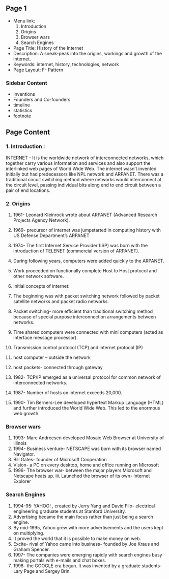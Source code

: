 ## Page 1
- Menu link: 
  1. Introduction
  2. Origins
  3. Browser wars
  4. Search Engines
- Page Title: History of the Internet
- Description: A sneak-peak into the origins, workings and growth of the internet.
- Keywords: internet, history, technologies, network
- Page Layout: F- Pattern

### Sidebar Content
- Inventions
- Founders and Co-founders
- timeline
- statistics
- footnote

## Page Content 

### 1. Introduction : 

INTERNET - It is the worldwide network of interconnected networks, which
together carry various information and services and also support the interlinked
web pages of World Wide Web.
The internet wasn’t invented initially but had predecessors like NPL network and
ARPANET. There was a traditional circuit switching method where networks
would interconnect at the circuit level, passing individual bits along end to end
circuit between a pair of end locations.

### 2. Origins

  1. 1961- Leonard Kleinrock wrote about ARPANET (Advanced Research
     Projects Agency Network).
  2. 1969- precursor of internet was jumpstarted in computing history with
     US Defense Department’s ARPANET
  3. 1974- The first Internet Service Provider (ISP) was born with the
     introduction of TELENET (commercial version of ARPANET).
  4. During following years, computers were added quickly to the
     ARPANET.
  5. Work proceeded on functionally complete Host to Host protocol
      and other network software.
  6. Initial concepts of internet:
  7. The beginning was with packet switching network followed by
     packet satellite networks and packet radio networks.
  8. Packet switching- more efficient than traditional switching method
     because of special purpose interconnection arrangements between
     networks.
  9. Time shared computers were connected with mini computers
     (acted as interface message processor).

  10. Transmission control protocol (TCP) and internet protocol (IP)
  11. host computer – outside the network
  12. host packets- connected through gateway
  13. 1982- TCP/IP emerged as a universal protocol for common
      network of interconnected networks.
  14. 1987- Number of hosts on internet exceeds 20,000.
  15. 1990- Tim Berners-Lee developed hypertext Markup Language (HTML)
      and further introduced the World Wide Web. This led to the enormous
      web growth.
      
### Browser wars 

  1. 1993- Marc Andreesen developed Mosaic Web Browser at University of
     Illinois
  2. 1994- Business venture- NETSCAPE was born with its browser named
     Navigator.
  3. Bill Gates- founder of Microsoft Cooperation
  4. Vision- a PC on every desktop, home and office running on
     Microsoft
  5. 1996- The browser war- between the major players Microsoft and
     Netscape heats up.
iii. Launched the browser of its own- Internet Explorer

### Search Engines

  1. 1994-95: YAHOO! , created by Jerry Yang and David Filo- electrical
     engineering graduate students at Stanford University.
  2. Advertising became the main focus rather than just being a search
     engine.
  3. By mid-1995, Yahoo grew with more advertisements and the users
     kept on multiplying.
  4. It proved the world that it is possible to make money on web.
  5. Excite- rival of Yahoo came into business- founded by Joe Kraus and
     Graham Spencer.
  6. 1997- The companies were emerging rapidly with search engines busy
     making portals with e-mails and chat boxes.
  7. 1998- the GOOGLE era begun. It was invented by a graduate
     students- Lary Page and Sergey Brin.

